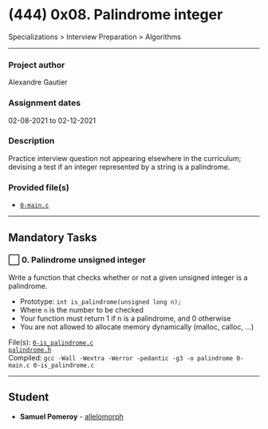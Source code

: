 # (444) 0x08. Palindrome integer
Specializations > Interview Preparation > Algorithms

---

### Project author
Alexandre Gautier

### Assignment dates
02-08-2021 to 02-12-2021

### Description
Practice interview question not appearing elsewhere in the curriculum; devising a test if an integer represented by a string is a palindrome.

### Provided file(s)
* [`0-main.c`](./0-main.c)

---

## Mandatory Tasks

### :white_large_square: 0. Palindrome unsigned integer
Write a function that checks whether or not a given unsigned integer is a palindrome.

* Prototype: `int is_palindrome(unsigned long n);`
* Where `n` is the number to be checked
* Your function must return 1 if n is a palindrome, and 0 otherwise
* You are not allowed to allocate memory dynamically (malloc, calloc, …)

File(s): [`0-is_palindrome.c`](./0-is_palindrome.c)\
[`palindrome.h`](./palindrome.h)\
Compiled: `gcc -Wall -Wextra -Werror -pedantic -g3 -o palindrome 0-main.c 0-is_palindrome.c`

---

## Student
* **Samuel Pomeroy** - [allelomorph](github.com/allelomorph)
